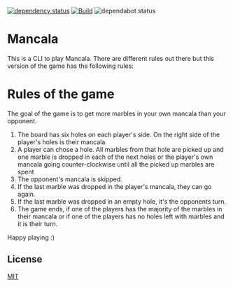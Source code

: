 [![dependency status](https://deps.rs/repo/github/pentamassiv/Mancala/status.svg)](https://deps.rs/repo/github/pentamassiv/Mancala)
[![Build](https://github.com/pentamassiv/Mancala/actions/workflows/build.yaml/badge.svg)](https://github.com/pentamassiv/Mancala/actions/workflows/build.yaml)
![dependabot status](https://img.shields.io/badge/dependabot-enabled-025e8c?logo=Dependabot)

# Mancala
This is a CLI to play Mancala. There are different rules out there but this version of the game has the following rules:

# Rules of the game
The goal of the game is to get more marbles in your own mancala than your opponent.
1. The board has six holes on each player's side. On the right side of the player's holes is their mancala.
2. A player can chose a hole. All marbles from that hole are picked up and one marble is dropped in each of the next holes or the player's own mancala going counter-clockwise until all the picked up marbles are spent
3. The opponent's mancala is skipped.
4. If the last marble was dropped in the player's mancala, they can go again.
5. If the last marble was dropped in an empty hole, it's the opponents turn.
6. The game ends, if one of the players has the majority of the marbles in their mancala or if one of the players has no holes left with marbles and it is their turn.

Happy playing :)

## License
[MIT](https://choosealicense.com/licenses/mit/)
